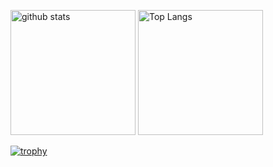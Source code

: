 <p align="left"> 
  <img alt="github stats" height="200px" src="https://github-readme-stats-git-masterrstaa-rickstaa.vercel.app/api?username=VeyronSakai&show_icons=true&count_private=true" />
  <img alt="Top Langs" height="200px" src="https://github-readme-stats-git-masterrstaa-rickstaa.vercel.app/api/top-langs/?username=VeyronSakai&layout=compact&count_private=true&show_icons=true&show_icons=true" />
</p>

[![trophy](https://github-profile-trophy.vercel.app/?username=VeyronSakai)](https://github.com/ryo-ma/github-profile-trophy)
